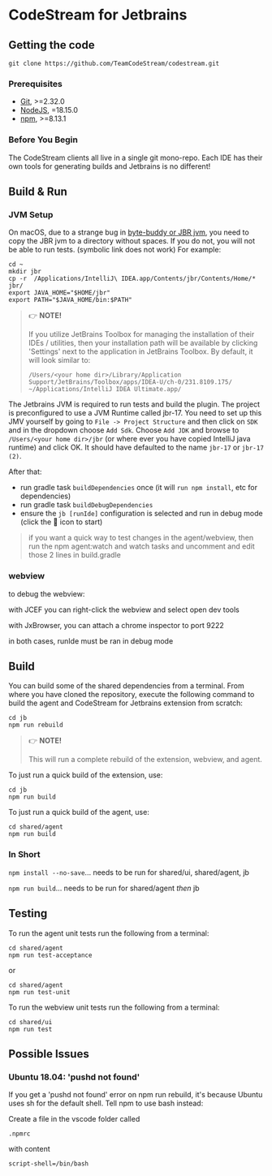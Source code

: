 # CodeStream for Jetbrains

## Getting the code

```shell
git clone https://github.com/TeamCodeStream/codestream.git
```

### Prerequisites

- [Git](https://git-scm.com/), >=2.32.0
- [NodeJS](https://nodejs.org/en/), =18.15.0
- [npm](https://npmjs.com/), >=8.13.1

### Before You Begin

The CodeStream clients all live in a single git mono-repo. Each IDE has their own tools for generating builds and Jetbrains is no different!

## Build & Run

### JVM Setup

On macOS, due to a strange bug in [byte-buddy or JBR jvm](https://github.com/raphw/byte-buddy/issues/732), you need
to copy the JBR jvm to a directory without spaces. If you do not, you will not be able to run tests.
(symbolic link does not work) For example:

```shell
cd ~
mkdir jbr
cp -r  /Applications/IntelliJ\ IDEA.app/Contents/jbr/Contents/Home/* jbr/
export JAVA_HOME="$HOME/jbr"
export PATH="$JAVA_HOME/bin:$PATH"
```

> 👉 **NOTE!**
>
> If you utilize JetBrains Toolbox for managing the installation of their IDEs / utilities, then your installation path will be available by clicking 'Settings' next to the application in JetBrains Toolbox. By default, it will look similar to:
>
> `/Users/<your home dir>/Library/Application Support/JetBrains/Toolbox/apps/IDEA-U/ch-0/231.8109.175/`
> `~/Applications/IntelliJ IDEA Ultimate.app/`

The Jetbrains JVM is required to run tests and build the plugin. The project is preconfigured to use a
JVM Runtime called jbr-17. You need to set up this JMV yourself by going to 
`File -> Project Structure` and then click on `SDK` and in the dropdown choose `Add Sdk`. 
Choose `Add JDK` and browse to `/Users/<your home dir>/jbr`
(or where ever you have copied IntelliJ java runtime) and click OK. It should have defaulted to the name `jbr-17` or `jbr-17 (2)`.

After that:

- run gradle task `buildDependencies` once (it will `run npm install`, etc for dependencies)
- run gradle task `buildDebugDependencies`
- ensure the `jb [runIde]` configuration is selected and run in debug mode (click the :bug: icon to start)

> if you want a quick way to test changes in the agent/webview, then run the npm agent:watch and watch tasks and uncomment and edit those 2 lines in build.gradle

### webview

to debug the webview:

with JCEF you can right-click the webview and select open dev tools

with JxBrowser, you can attach a chrome inspector to port 9222

in both cases, runIde must be ran in debug mode

## Build

You can build some of the shared dependencies from a terminal. From where you have cloned the repository, execute the following command to build the agent and CodeStream for Jetbrains extension from scratch:

```shell
cd jb
npm run rebuild
```

> 👉 **NOTE!**
>
> This will run a complete rebuild of the extension, webview, and agent.

To just run a quick build of the extension, use:

```shell
cd jb
npm run build
```

To just run a quick build of the agent, use:

```shell
cd shared/agent
npm run build
```

### In Short

`npm install --no-save`... needs to be run for shared/ui, shared/agent, jb

`npm run build`... needs to be run for shared/agent _then_ jb

## Testing

To run the agent unit tests run the following from a terminal:

```shell
cd shared/agent
npm run test-acceptance
```

or

```shell
cd shared/agent
npm run test-unit
```

To run the webview unit tests run the following from a terminal:

```shell
cd shared/ui
npm run test
```

## Possible Issues

### Ubuntu 18.04: 'pushd not found'

If you get a 'pushd not found' error on npm run rebuild, it's because Ubuntu uses sh for the default shell. Tell npm to use bash instead:

Create a file in the vscode folder called

```shell
.npmrc
```

with content

```shell
script-shell=/bin/bash
```
